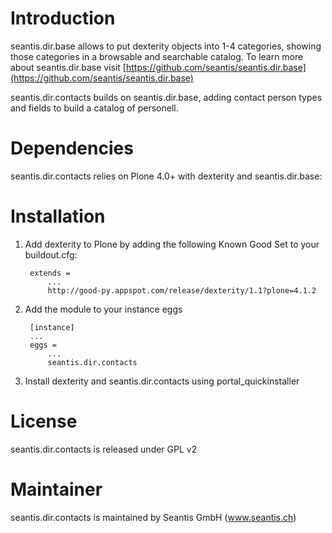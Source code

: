 # Introduction

seantis.dir.base allows to put dexterity objects into 1-4 categories, showing those categories in a browsable and searchable catalog.
To learn more about seantis.dir.base visit [https://github.com/seantis/seantis.dir.base](https://github.com/seantis/seantis.dir.base)

seantis.dir.contacts builds on seantis.dir.base, adding contact person types and fields to build a catalog of personell.

# Dependencies

seantis.dir.contacts relies on Plone 4.0+ with dexterity and seantis.dir.base:

# Installation

1. Add dexterity to Plone by adding the following Known Good Set to your buildout.cfg:

        extends =
            ...
            http://good-py.appspot.com/release/dexterity/1.1?plone=4.1.2

2. Add the module to your instance eggs

        [instance]
        ...
        eggs =
            ...
            seantis.dir.contacts

3. Install dexterity and seantis.dir.contacts using portal_quickinstaller

# License

seantis.dir.contacts is released under GPL v2

# Maintainer

seantis.dir.contacts is maintained by Seantis GmbH (www.seantis.ch)